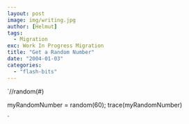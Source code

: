 ```yaml
---
layout: post
image: img/writing.jpg
author: [Helmut]
tags:
  - Migration
exc: Work In Progress Migration
title: "Get a Random Number"
date: "2004-01-03"
categories: 
  - "flash-bits"
---
```


`//random(#)

myRandomNumber = random(60); trace(myRandomNumber)

`

